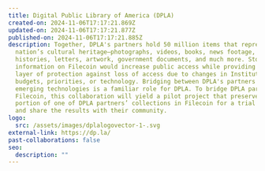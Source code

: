 ```yaml
---
title: Digital Public Library of America (DPLA)
created-on: 2024-11-06T17:17:21.869Z
updated-on: 2024-11-06T17:17:21.877Z
published-on: 2024-11-06T17:17:21.885Z
description: Together, DPLA's partners hold 50 million items that represent our
  nation’s cultural heritage—photographs, videos, books, news footage, oral
  histories, letters, artwork, government documents, and much more. Storing this
  information on Filecoin would increase public access while providing an extra
  layer of protection against loss of access due to changes in Institutional
  budgets, priorities, or technology. Bridging between DPLA's partners and
  emerging technologies is a familiar role for DPLA. To bridge DPLA partners to
  Filecoin, this collaboration will yield a pilot project that preserves a
  portion of one of DPLA partners’ collections in Filecoin for a trial period
  and share the results with their community.
logo:
  src: /assets/images/dplalogovector-1-.svg
external-link: https://dp.la/
past-collaborations: false
seo:
  description: ""
---
```

